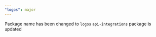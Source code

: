 ```yaml
---
"logos": major
---
```


Package name has been changed to `logos`
`api-integrations` package is updated